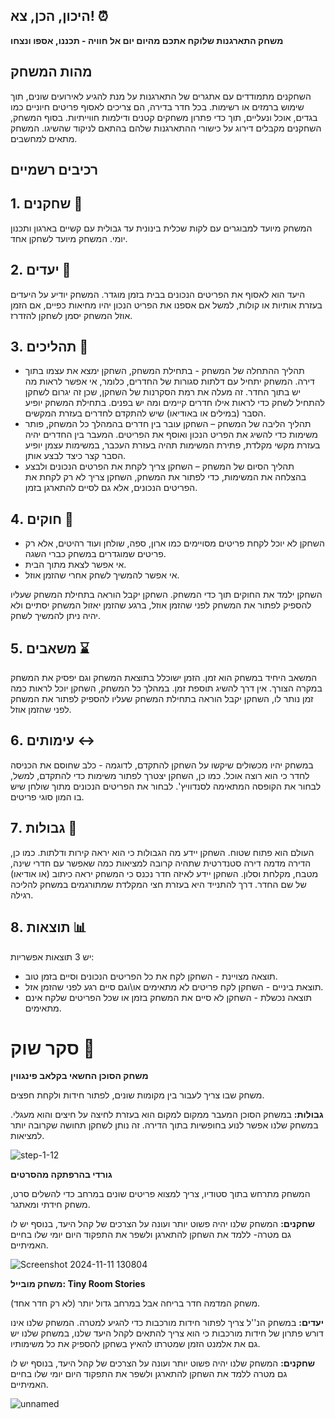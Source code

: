## היכון, הכן, צא! ⏰
**משחק התארגנות שלוקח אתכם מהיום יום אל חוויה - תכננו, אספו ונצחו**

## מהות המשחק
השחקנים מתמודדים עם אתגרים של התארגנות על מנת להגיע לאירועים שונים, תוך שימוש ברמזים או רשימות. בכל חדר בדירה, הם צריכים לאסוף פריטים חיוניים כמו בגדים, אוכל ונעליים, תוך כדי פתרון משחקים קטנים ודילמות חווייתיות. בסוף המשחק, השחקנים מקבלים דירוג על כישורי ההתארגנות שלהם בהתאם לניקוד שהשיגו.
המשחק מתאים למחשבים.

## רכיבים רשמיים
## 1. שחקנים 👾
המשחק מיועד למבוגרים עם לקות שכלית בינונית עד גבולית עם קשיים בארגון ותכנון יומי.
המשחק מיועד לשחקן אחד.

## 2. יעדים 🎯
היעד הוא לאסוף את הפריטים הנכונים בבית בזמן מוגדר.
המשחק יודיע על היעדים בעזרת אותיות או קולות, למשל אם אספנו את הפריט הנכון יהיו מחיאות כפיים, אם הזמן אוזל המשחק יסמן לשחקן להזדרז.

## 3. תהליכים 🎲
 - תהליך ההתחלה של המשחק - בתחילת המשחק, השחקן ימצא את עצמו בתוך דירה. המשחק יתחיל עם דלתות סגורות של החדרים, כלומר, אי אפשר לראות מה יש בתוך החדר. זה מעלה את רמת הסקרנות של השחקן, שכן זה יגרום לשחקן להתחיל לשחק כדי לראות אילו חדרים קיימים ומה יש        בפנים. בתחילת המשחק יופיע הסבר (במילים או באודיאו) שיש להתקדם לחדרים בעזרת המקשים.
- תהליך הליבה של המשחק – השחקן עובר בין חדרים בהמהלך כל המשחק, פותר משימות כדי להשיג את הפריט הנכון ואוסף את הפריטים. המעבר בין החדרים יהיה בעזרת מקשי מקלדת, פתירת המשימות תהיה בעזרת העכבר, במשימות עצמן יופיע הסבר קצר כיצד לבצע אותן.
- תהליך הסיום של המשחק – השחקן צריך לקחת את הפרטים הנכונים ולבצע בהצלחה את המשימות, כדי לפתור את המשחק, השחקן צריך לא רק לקחת את הפריטים הנכונים, אלא גם לסיים להתארגן בזמן.

## 4. חוקים 📓
- השחקן לא יוכל לקחת פריטים מסויימים כמו ארון, ספה, שולחן ועוד רהיטים, אלא רק פריטים שמוגדרים במשחק כברי השגה.
- אי אפשר לצאת מתוך הבית.
- אי אפשר להמשיך לשחק אחרי שהזמן אוזל.
  
השחקן ילמד את החוקים תוך כדי המשחק.
השחקן יקבל הוראה בתחילת המשחק שעליו להספיק לפתור את המשחק לפני שהזמן אוזל, ברגע שהזמן יאזול המשחק יסתיים ולא יהיה ניתן להמשיך לשחק.

## 5. משאבים ⌛
המשאב היחיד במשחק הוא זמן.
הזמן ישוכלל בתוצאת המשחק וגם יפסיק את המשחק במקרה הצורך.
אין דרך להשיג תוספת זמן.
במהלך כל המשחק, השחקן יוכל לראות כמה זמן נותר לו, השחקן יקבל הוראה בתחילת המשחק שעליו להספיק לפתור את המשחק לפני שהזמן אוזל.

## 6. עימותים ↔️
במשחק יהיו מכשולים שיקשו על השחקן להתקדם, לדוגמה - כלב שחוסם את הכניסה לחדר כי הוא רוצה אוכל.
כמו כן, השחקן יצטרך לפתור משימות כדי להתקדם, למשל, לבחור את הקופסה המתאימה לסנדוויץ'. לבחור את הפריטים הנכונים מתוך שולחן שיש בו המון סוגי פריטים.

## 7. גבולות 🚧
העולם הוא פתוח שטוח.
השחקן יידע מה הגבולות כי הוא יראה קירות ודלתות. כמו כן, הדירה מדמה דירה סטנדרטית שתהיה קרובה למציאות כמה שאפשר עם חדרי שינה, מטבח, מקלחת וסלון.
השחקן יידע לאיזה חדר נכנס כי המשחק יראה כיתוב (או אודיאו) של שם החדר.
דרך להתנייד היא בעזרת חצי המקלדת שמתורגמים במשחק להליכה רגילה.

## 8. תוצאות 📊
יש 3 תוצאות אפשריות:
- תוצאה מצויינת - השחקן לקח את כל הפריטים הנכונים וסיים בזמן טוב.
- תוצאת ביניים - השחקן לקח פריטים לא מתאימים או\וגם סיים רגע לפני שהזמן אזל.
- תוצאה נכשלת - השחקן לא סיים את המשחק בזמן או שכל הפריטים שלקח אינם מתאימים.
  
# סקר שוק 📃
**משחק הסוכן החשאי בקלאב פינגווין**

משחק שבו צריך לעבור בין מקומות שונים, לפתור חידות ולקחת חפצים.

**גבולות:** במשחק הסוכן המעבר ממקום למקום הוא בעזרת לחיצה על חיצים והוא מעגלי. במשחק שלנו אפשר לנוע בחופשיות בתוך הדירה. זה נותן לשחקן תחושה שקרובה יותר למציאות.

![step-1-12](https://github.com/user-attachments/assets/6637d328-252b-4d65-8ca8-40873534d676)
  
  
**גורדי בהרפתקה מהסרטים**

המשחק מתרחש בתוך סטודיו, צריך למצוא פריטים שונים במרחב כדי להשלים סרט, משחק חידתי ומאתגר.

**שחקנים:** המשחק שלנו יהיה פשוט יותר ועונה על הצרכים של קהל היעד, בנוסף יש לו גם מטרה- ללמד את השחקן להתארגן ולשפר את התפקוד היום יומי שלו בחיים האמיתיים.

![Screenshot 2024-11-11 130804](https://github.com/user-attachments/assets/01a02609-ebf8-46a5-91f6-ebc8a35ea2dc)


**משחק מובייל: Tiny Room Stories**

משחק המדמה חדר בריחה אבל במרחב גדול יותר (לא רק חדר אחד).

**יעדים:** במשחק הנ''ל צריך לפתור חידות מורכבות כדי להגיע למטרה. המשחק שלנו אינו דורש פתרון של חידות מורכבות כי הוא צריך להתאים לקהל היעד שלנו, במשחק שלנו יש גם את אלמנט הזמן שמטרתו להאיץ בשחקן להספיק את כל משימותיו.
  
**שחקנים:** המשחק שלנו יהיה פשוט יותר ועונה על הצרכים של קהל היעד, בנוסף יש לו גם מטרה ללמד את השחקן להתארגן ולשפר את התפקוד היום יומי שלו בחיים האמיתיים.

![unnamed](https://github.com/user-attachments/assets/9994fb1c-d1b9-4b49-9925-9fb6e223987c)




